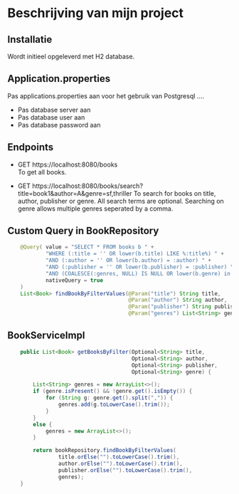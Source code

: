 # Beschrijving van mijn project

## Installatie

Wordt initieel opgeleverd met H2 database.

## Application.properties

Pas applications.properties aan voor het gebruik van Postgresql ....
* Pas database server aan
* Pas database user aan
* Pas database password aan

## Endpoints

* GET https://localhost:8080/books<br>
  To get all books.
  

* GET https://localhost:8080/books/search?title=book1&author=A&genre=sf,thriller
  To search for books on title, author, publisher or genre.
  All search terms are optional.
  Searching on genre allows multiple genres seperated by a comma.
  
## Custom Query in BookRepository

```java
    @Query( value = "SELECT * FROM books b " +
            "WHERE (:title = '' OR lower(b.title) LIKE %:title%) " +
            "AND (:author = '' OR lower(b.author) = :author) " +
            "AND (:publisher = '' OR lower(b.publisher) = :publisher) " +
            "AND (COALESCE(:genres, NULL) IS NULL OR lower(b.genre) in :genres)",
            nativeQuery = true
    )
    List<Book> findBookByFilterValues(@Param("title") String title,
                                      @Param("author") String author,
                                      @Param("publisher") String publisher,
                                      @Param("genres") List<String> genres);
```

## BookServiceImpl

```java
    public List<Book> getBooksByFilter(Optional<String> title,
                                       Optional<String> author,
                                       Optional<String> publisher,
                                       Optional<String> genre) {

        List<String> genres = new ArrayList<>();
        if (genre.isPresent() && !genre.get().isEmpty()) {
            for (String g: genre.get().split(",")) {
                genres.add(g.toLowerCase().trim());
            }
        }
        else {
            genres = new ArrayList<>();
        }

        return bookRepository.findBookByFilterValues(
                title.orElse("").toLowerCase().trim(),
                author.orElse("").toLowerCase().trim(),
                publisher.orElse("").toLowerCase().trim(),
                genres);
    }
```